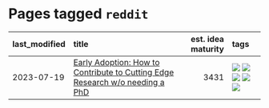 # Pages tagged `reddit`

|last_modified|title|est. idea maturity|tags
|:---|:---|---:|:---|
|2023-07-19|[Early Adoption: How to Contribute to Cutting Edge Research w/o needing a PhD](../early_adoption_and_fomo.md)|3431|[![](https://img.shields.io/badge/tag-autobiographical-2b1224)](../tags/autobiographical.md) [![](https://img.shields.io/badge/tag-career_advice-869cae)](../tags/career_advice.md) [![](https://img.shields.io/badge/tag-early_adoption-3c7f53)](../tags/early_adoption.md) [![](https://img.shields.io/badge/tag-mentoring-22d494)](../tags/mentoring.md) [![](https://img.shields.io/badge/tag-reddit-90446b)](../tags/reddit.md)|